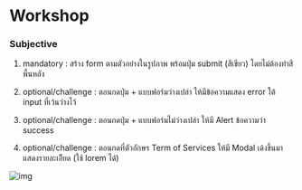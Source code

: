 # Workshop

### Subjective

1. mandatory : สร้าง form ตามตัวอย่างในรูปภาพ พร้อมปุ่ม submit (สีเขียว) โดยไม่ต้องทำสีพื้นหลัง
2. optional/challenge : ตอนกดปุ่ม + แบบฟอร์มว่างเปล่า ให้มีข้อความแสดง error ใต้ input ที่เว้นว่างไว้

3. optional/challenge : ตอนกดปุ่ม + แบบฟอร์มไม่ว่างเปล่า ให้มี Alert ข้อความว่า success
4. optional/challenge : ตอนกดที่ตัวอักษร Term of Services ให้มี Modal เด้งขึ้นมาแสดงรายละเอีียด (ใช้ lorem ได้)

![img](./images/example.png)
